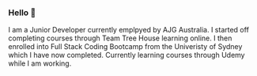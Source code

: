 ### Hello 👋

I am a Junior Developer currently emplpyed by AJG Australia. I started off completing courses through Team Tree House learning online. I then enrolled into Full Stack Coding Bootcamp from the Univeristy of Sydney which I have now completed. Currently learning courses through Udemy while I am working.


<!--
**CPetrevski/Cpetrevski** is a ✨ _special_ ✨ repository because its `README.md` (this file) appears on your GitHub profile.

Here are some ideas to get you started:

- 🔭 I’m currently working on ...
- 🌱 I’m currently learning ...
- 👯 I’m looking to collaborate on ...
- 🤔 I’m looking for help with ...
- 💬 Ask me about ...
- 📫 How to reach me: ...
- 😄 Pronouns: ...
- ⚡ Fun fact: ...
-->
